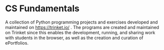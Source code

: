 # CS Fundamentals
A collection of Python programming projects and exercises developed and maintained on https://trinket.io/ .
The programs are created and maintained on Trinket since this enables the development, running, and sharing work with students 
in the browser, as well as the creation and curation of ePortfolios.
